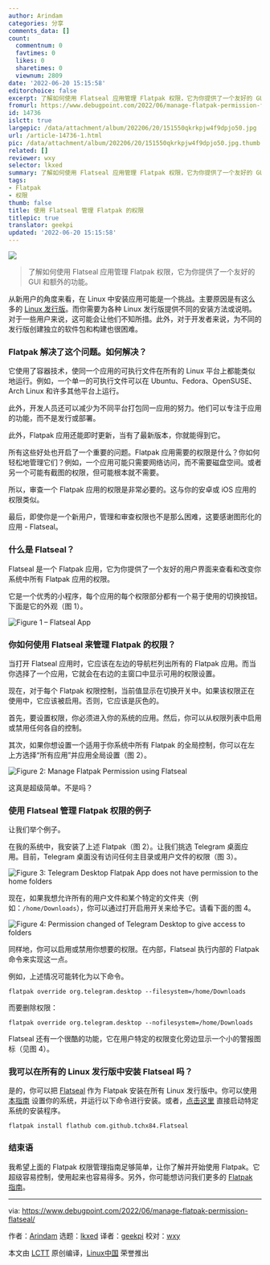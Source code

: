 ```yaml
---
author: Arindam
categories: 分享
comments_data: []
count:
  commentnum: 0
  favtimes: 0
  likes: 0
  sharetimes: 0
  viewnum: 2809
date: '2022-06-20 15:15:58'
editorchoice: false
excerpt: 了解如何使用 Flatseal 应用管理 Flatpak 权限，它为你提供了一个友好的 GUI 和额外的功能。
fromurl: https://www.debugpoint.com/2022/06/manage-flatpak-permission-flatseal/
id: 14736
islctt: true
largepic: /data/attachment/album/202206/20/151550qkrkpjw4f9dpjo50.jpg
url: /article-14736-1.html
pic: /data/attachment/album/202206/20/151550qkrkpjw4f9dpjo50.jpg.thumb.jpg
related: []
reviewer: wxy
selector: lkxed
summary: 了解如何使用 Flatseal 应用管理 Flatpak 权限，它为你提供了一个友好的 GUI 和额外的功能。
tags:
- Flatpak
- 权限
thumb: false
title: 使用 Flatseal 管理 Flatpak 的权限
titlepic: true
translator: geekpi
updated: '2022-06-20 15:15:58'
---
```


![](/data/attachment/album/202206/20/151550qkrkpjw4f9dpjo50.jpg)



> 
> 了解如何使用 Flatseal 应用管理 Flatpak 权限，它为你提供了一个友好的 GUI 和额外的功能。
> 
> 
> 


从新用户的角度来看，在 Linux 中安装应用可能是一个挑战。主要原因是有这么多的 [Linux 发行版](https://www.debugpoint.com/category/distributions)。而你需要为各种 Linux 发行版提供不同的安装方法或说明。对于一些用户来说，这可能会让他们不知所措。此外，对于开发者来说，为不同的发行版创建独立的软件包和构建也很困难。


### Flatpak 解决了这个问题。如何解决？


它使用了容器技术，使同一个应用的可执行文件在所有的 Linux 平台上都能类似地运行。例如，一个单一的可执行文件可以在 Ubuntu、Fedora、OpenSUSE、Arch Linux 和许多其他平台上运行。


此外，开发人员还可以减少为不同平台打包同一应用的努力。他们可以专注于应用的功能，而不是发行或部署。


此外，Flatpak 应用还能即时更新，当有了最新版本，你就能得到它。


所有这些好处也开启了一个重要的问题。Flatpak 应用需要的权限是什么？你如何轻松地管理它们？例如，一个应用可能只需要网络访问，而不需要磁盘空间。或者另一个可能有截图的权限，但可能根本就不需要。


所以，审查一个 Flatpak 应用的权限是非常必要的。这与你的安卓或 iOS 应用的权限类似。


最后，即使你是一个新用户，管理和审查权限也不是那么困难，这要感谢图形化的应用 - Flatseal。


### 什么是 Flatseal？


Flatseal 是一个 Flatpak 应用，它为你提供了一个友好的用户界面来查看和改变你系统中所有 Flatpak 应用的权限。


它是一个优秀的小程序，每个应用的每个权限部分都有一个易于使用的切换按钮。下面是它的外观（图 1）。


![Figure 1 – Flatseal App](/data/attachment/album/202206/20/151558ihellwwjzeibeqbe.jpg)


### 你如何使用 Flatseal 来管理 Flatpak 的权限？


当打开 Flatseal 应用时，它应该在左边的导航栏列出所有的 Flatpak 应用。而当你选择了一个应用，它就会在右边的主窗口中显示可用的权限设置。


现在，对于每个 Flatpak 权限控制，当前值显示在切换开关中。如果该权限正在使用中，它应该被启用。否则，它应该是灰色的。


首先，要设置权限，你必须进入你的系统的应用。然后，你可以从权限列表中启用或禁用任何各自的控制。


其次，如果你想设置一个适用于你系统中所有 Flatpak 的全局控制，你可以在左上方选择“所有应用”并应用全局设置（图 2）。


![Figure 2: Manage Flatpak Permission using Flatseal](/data/attachment/album/202206/20/151559zz5avgkgvm6yf53y.jpg)


这真是超级简单。不是吗？


### 使用 Flatseal 管理 Flatpak 权限的例子


让我们举个例子。


在我的系统中，我安装了上述 Flatpak（图 2）。让我们挑选 Telegram 桌面应用。目前，Telegram 桌面没有访问任何主目录或用户文件的权限（图 3）。


![Figure 3: Telegram Desktop Flatpak App does not have permission to the home folders](/data/attachment/album/202206/20/151559vlxfftigltollo7e.jpg)


现在，如果我想允许所有的用户文件和某个特定的文件夹（例如：`/home/Downloads`），你可以通过打开启用开关来给予它。请看下面的图 4。


![Figure 4: Permission changed of Telegram Desktop to give access to folders](/data/attachment/album/202206/20/151559jsugouexal03rs3p.jpg)


同样地，你可以启用或禁用你想要的权限。在内部，Flatseal 执行内部的 Flatpak 命令来实现这一点。


例如，上述情况可能转化为以下命令。



```
flatpak override org.telegram.desktop --filesystem=/home/Downloads

```

而要删除权限：



```
flatpak override org.telegram.desktop --nofilesystem=/home/Downloads

```

Flatseal 还有一个很酷的功能，它在用户特定的权限变化旁边显示一个小的警报图标（见图 4）。


### 我可以在所有的 Linux 发行版中安装 Flatseal 吗？


是的，你可以把 [Flatseal](https://flathub.org/apps/details/com.github.tchx84.Flatseal) 作为 Flatpak 安装在所有 Linux 发行版中。你可以使用 [本指南](https://flatpak.org/setup/) 设置你的系统，并运行以下命令进行安装。或者，[点击这里](https://dl.flathub.org/repo/appstream/com.github.tchx84.Flatseal.flatpakref) 直接启动特定系统的安装程序。



```
flatpak install flathub com.github.tchx84.Flatseal

```

### 结束语


我希望上面的 Flatpak 权限管理指南足够简单，让你了解并开始使用 Flatpak。它超级容易控制，使用起来也容易得多。另外，你可能想访问我们更多的 [Flatpak 指南](https://www.debugpoint.com/tag/flatpak/)。




---


via: <https://www.debugpoint.com/2022/06/manage-flatpak-permission-flatseal/>


作者：[Arindam](https://www.debugpoint.com/author/admin1/) 选题：[lkxed](https://github.com/lkxed) 译者：[geekpi](https://github.com/geekpi) 校对：[wxy](https://github.com/wxy)


本文由 [LCTT](https://github.com/LCTT/TranslateProject) 原创编译，[Linux中国](https://linux.cn/) 荣誉推出